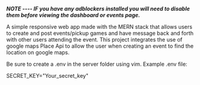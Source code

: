***NOTE ---- IF you have any adblockers installed you will need to disable them before viewing the dashboard or events page.*** 

A simple responsive web app made with the MERN stack that allows users to create and post events/pickup games and have message back and forth with other users attending the event. This project integrates the use of google maps Place Api to allow the user when creating an event to find the location on google maps. 

Be sure to create a .env in the server folder using vim. 
Example .env file: 

SECRET_KEY="Your_secret_key"
 
 

